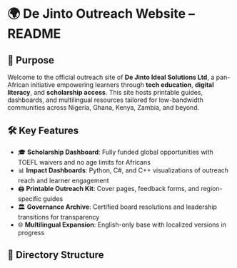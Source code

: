 # 🌍 De Jinto Outreach Website – README

## 🧭 Purpose
Welcome to the official outreach site of **De Jinto Ideal Solutions Ltd**, a pan-African initiative empowering learners through **tech education**, **digital literacy**, and **scholarship access**. This site hosts printable guides, dashboards, and multilingual resources tailored for low-bandwidth communities across Nigeria, Ghana, Kenya, Zambia, and beyond.

## 🛠️ Key Features
- 🎓 **Scholarship Dashboard**: Fully funded global opportunities with TOEFL waivers and no age limits for Africans  
- 📊 **Impact Dashboards**: Python, C#, and C++ visualizations of outreach reach and learner engagement  
- 🖨️ **Printable Outreach Kit**: Cover pages, feedback forms, and region-specific guides  
- 🏛️ **Governance Archive**: Certified board resolutions and leadership transitions for transparency  
- 🌐 **Multilingual Expansion**: English-only base with localized versions in progress

## 📁 Directory Structure

